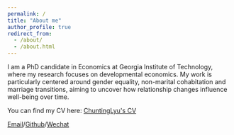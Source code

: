 ```yaml
---
permalink: /
title: "About me"
author_profile: true
redirect_from: 
  - /about/
  - /about.html
---
```


I am a PhD candidate in Economics at Georgia Institute of Technology, where my research focuses on developmental economics. My work is particularly centered around gender equality, non-marital cohabitation and marriage transitions, aiming to uncover how relationship changes influence well-being over time.

You can find my CV here: [ChuntingLyu's CV](../assets/CV.pdf)

[Email](mailto:clyu31@gatech.edu)/[Github](https://github.com/ChuntingLyu)/[Wechat](../imgaes/wechat.jpg)
